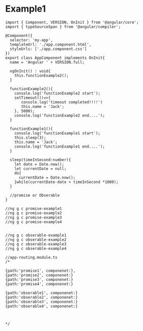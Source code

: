 # Example1
    import { Component, VERSION, OnInit } from '@angular/core';
    import { typeSourceSpan } from '@angular/compiler';

    @Component({
      selector: 'my-app',
      templateUrl: './app.component.html',
      styleUrls: ['./app.component.css']
    })
    export class AppComponent implements OnInit{
      name = 'Angular ' + VERSION.full;

      ngOnInit() : void{
        this.functionExample2();
      }

      functionExample2(){
        console.log('functionExample2 start');
        setTimeout(()=>{
           console.log('timeout completed!!!!')
           this.name = 'Jack';
        }, 5000);
        console.log('functionExample2 end....');
      }

      functionExample1(){
        console.log('functionExample1 start');
        this.sleep(3);
        this.name = 'Jack';
        console.log('functionExample1 end....');
      }

      sleep(timeInSecond:number){
        let date = Date.now();
        let currentDate = null;
        do{
          currentDate = Date.now();
        }while(currentDate-date < timeInSecond *1000);
      }

      //promise or Obserable
    }

    //ng g c promise-example1
    //ng g c promise-example2
    //ng g c promise-example3
    //ng g c promise-example4


    //ng g c obserable-example1
    //ng g c obserable-example2
    //ng g c obserable-example3
    //ng g c obserable-example4

    //app-routing.module.ts
    /*

    {path:'promise1', componenet:},
    {path:'promise2', componenet:}
    {path:'promise3', componenet:}
    {path:'promise4', componenet:}

    {path:'obserable1', componenet:}
    {path:'obserable2', componenet:}
    {path:'obserable3', componenet:}
    {path:'obserable4', componenet:}



    */
